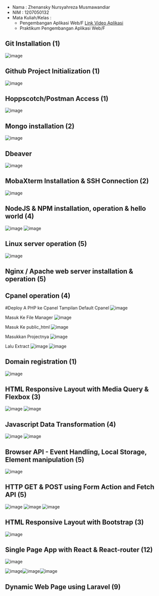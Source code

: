 - Nama : Zhenansky Nursyahreza Musmawandiar
- NIM : 1207050132
- Mata Kuliah/Kelas : 
  - Pengembangan Aplikasi Web/F 
  [Link Video Aplikasi](https://youtu.be/1oDgD4mPnVc)
  - Praktikum Pengembangan Aplikasi Web/F

## Git Installation (1)
![image](https://user-images.githubusercontent.com/63436760/209264295-4f7eebdd-62ef-441a-a36c-f38b8e708f95.png)

## Github Project Initialization (1)
![image](https://user-images.githubusercontent.com/63436760/209264451-23b0d08a-70b3-4907-af9a-64a63f4487a9.png)

## Hoppscotch/Postman Access (1)
![image](https://user-images.githubusercontent.com/63436760/209264843-7de9b352-7c86-4447-ada0-8dcb4d784d4d.png)

## Mongo installation (2)
![image](https://user-images.githubusercontent.com/63436760/209266882-97786570-e380-47d2-9175-1943e3c18583.png)

## Dbeaver
![image](https://user-images.githubusercontent.com/63436760/209456540-21775ae9-f1cb-49c6-a0a6-1a4494e2d8e9.png)

## MobaXterm Installation & SSH Connection (2)
![image](https://user-images.githubusercontent.com/63436760/209680823-18a155e3-6218-4ad3-afc1-63143b46c6fe.png)

## NodeJS & NPM installation, operation & hello world (4)
![image](https://user-images.githubusercontent.com/63436760/210024284-4224ca86-6db1-4442-bcaa-7b5907e378b8.png)
![image](https://user-images.githubusercontent.com/63436760/210024257-4b997f55-616e-4c4a-9e78-1fcb01955656.png)


## Linux server operation (5)
![image](https://user-images.githubusercontent.com/63436760/209907206-e8836d71-9347-4a11-86ef-a45f29fcedbe.png)



## Nginx / Apache web server installation & operation (5)


## Cpanel operation (4)
#Deploy A PHP ke Cpanel
Tampilan Default Cpanel
![image](https://user-images.githubusercontent.com/63436760/210072505-8c109384-7460-4759-b2e4-fb51be42f61f.png)

Masuk Ke File Manager
![image](https://user-images.githubusercontent.com/63436760/210072617-3cb70d80-ae5f-49dd-8d02-4b838f2d4968.png)

Masuk Ke public_html
![image](https://user-images.githubusercontent.com/63436760/210072961-6dd2053c-42e7-44bf-afd9-6b8c62cdc154.png)

Masukkan Projectnya
![image](https://user-images.githubusercontent.com/63436760/210073035-ffb1185a-26e6-4109-86a3-f548cc63294d.png)

Lalu Extract
![image](https://user-images.githubusercontent.com/63436760/210073143-f04acafe-fd89-4397-8301-b703b64e37ab.png)
![image](https://user-images.githubusercontent.com/63436760/210073204-ebc53ebd-ef13-407a-8bc1-c959a6c7b577.png)



## Domain registration (1)
![image](https://user-images.githubusercontent.com/63436760/210073414-3afd2e93-4b6f-47f7-bf2f-d278d45060a0.png)


## HTML Responsive Layout with Media Query & Flexbox (3)
![image](https://user-images.githubusercontent.com/63436760/209975135-c01cca12-b6dc-45ee-94ca-280b56485ee5.png)
![image](https://user-images.githubusercontent.com/63436760/209975217-3819f592-7e7a-48e2-aa66-2be27599109e.png)



## Javascript Data Transformation (4)
![image](https://user-images.githubusercontent.com/63436760/210023289-5b94f54e-4b4f-4399-830b-400cea178c06.png)
![image](https://user-images.githubusercontent.com/63436760/210023299-67b98bdb-796c-4444-9168-f3b4806c061b.png)



## Browser API - Event Handling, Local Storage, Element manipulation (5)
![image](https://user-images.githubusercontent.com/63436760/210074003-805f66b3-0645-4c69-8eb3-8beb97c2eab9.png)



## HTTP GET & POST using Form Action and Fetch API (5)
![image](https://user-images.githubusercontent.com/63436760/210023460-efbddc7f-c528-4f03-aee3-19b8d4bf9d29.png)
![image](https://user-images.githubusercontent.com/63436760/210023547-33647248-4e8f-4221-a74c-b12b8ba38457.png)
![image](https://user-images.githubusercontent.com/63436760/210023530-ee63e962-7987-451a-97e7-75ef8100bf02.png)

## HTML Responsive Layout with Bootstrap (3)
![image](https://user-images.githubusercontent.com/63436760/210069242-2525a21a-d492-4c86-b2d0-8d9ea1f8c6ee.jpg)



## Single Page App with React & React-router (12)
![image](https://user-images.githubusercontent.com/63436760/210023581-378de9cc-d0c2-4935-957b-79951f006389.png)

![image](https://user-images.githubusercontent.com/63436760/210024197-181bca5f-9e65-4778-ac41-f1cd67705032.png)![image](https://user-images.githubusercontent.com/63436760/210024212-3fcfa8e7-ee9e-4ef9-ab72-9bd223123ec6.png)![image](https://user-images.githubusercontent.com/63436760/210024229-4de12478-0fdf-4574-ac91-4fc44f785d0c.png)


## Dynamic Web Page using Laravel (9)





